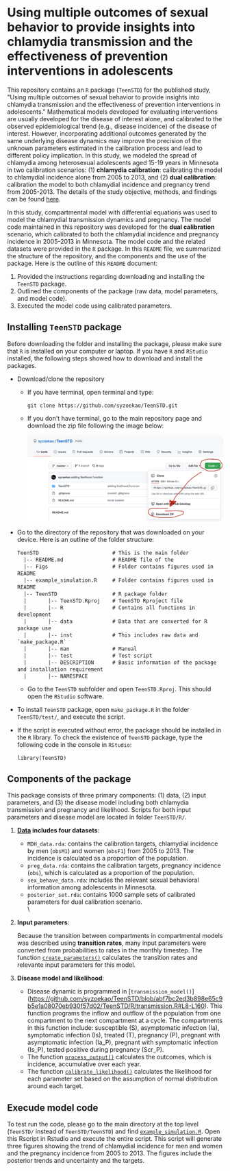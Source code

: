 # Using multiple outcomes of sexual behavior to provide insights into chlamydia transmission and the effectiveness of prevention interventions in adolescents

This repository contains an `R` package (`TeenSTD`) for the published study, "Using multiple outcomes of sexual behavior to provide insights into chlamydia transmission and the effectiveness of prevention interventions in adolescents." Mathematical models developed for evaluating interventions are usually developed for the disease of interest alone, and calibrated to the observed epidemiological trend (e.g., disease incidence) of the disease of interest. However, incorporating additional outcomes generated by the same underlying disease dynamics may improve the precision of the unknown parameters estimated in the calibration process and lead to different policy implication. In this study, we modeled the spread of chlamydia among heterosexual adolescents aged 15-19 years in Minnesota in two calibration scenarios: (1) **chlamydia calibration**: calibrating the model to chlamydial incidence alone from 2005 to 2013, and (2) **dual calibration**: calibration the model to both chlamydial incidence and pregnancy trend from 2005-2013. The details of the study objective, methods, and findings can be found [here](https://www.ncbi.nlm.nih.gov/pmc/articles/PMC5711443/pdf/nihms875380.pdf).

In this study, compartmental model with differential equations was used to model the chlamydial transmission dynamics and pregnancy. The model code maintained in this repository was developed for the **dual calibration** scenario, which calibrated to both the chlamydial incidence and pregnancy incidence in 2005-2013 in Minnesota. The model code and the related datasets were provided in the `R` package. In this `README` file, we summarized the structure of the repository, and the components and the use of the package. Here is the outline of this `README` document: 

1. Provided the instructions regarding downloading and installing the `TeenSTD` package.
2. Outlined the components of the package (raw data, model parameters, and model code). 
3. Executed the model code using calibrated parameters. 

## Installing `TeenSTD` package

Before downloading the folder and installing the package, please make sure that `R` is installed on your computer or laptop. If you have `R` and `RStudio` installed, the following steps showed how to download and install the packages. 

* Download/clone the repository


    * If you have terminal, open terminal and type: 
        
        ```
        git clone https://github.com/syzoekao/TeenSTD.git
        ```
    

    * If you don't have terminal, go to the main repository page and download the zip file following the image below: 
    
        ![](Figs/downloadzip.jpg)
    

* Go to the directory of the repository that was downloaded on your device. Here is an outline of the folder structure: 

    ```
    TeenSTD                        # This is the main folder
      |-- README.md                # README file of the      
      |-- Figs                     # Folder contains figures used in README
      |-- example_simulation.R     # Folder contains figures used in README      
      |-- TeenSTD                  # R package folder
      |       |-- TeenSTD.Rproj    # TeenSTD Rproject file
      |       |-- R                # Contains all functions in development
      |       |-- data             # Data that are converted for R package use
      |       |-- inst             # This includes raw data and `make_package.R` 
      |       |-- man              # Manual
      |       |-- test             # Test script
      |       |-- DESCRIPTION      # Basic information of the package and installation requirement  
      |       |-- NAMESPACE        
    ```
    
    * Go to the `TeenSTD` subfolder and open `TeenSTD.Rproj`. This should open the `RStudio` software. 

* To install `TeenSTD` package, open `make_package.R` in the folder `TeenSTD/test/`, and execute the script. 

* If the script is executed without error, the package should be installed in the `R` library. To check the existence of `TeenSTD` package, type the following code in the console in `RStudio`: 

    ```
    library(TeenSTD)
    ```

## Components of the package

This package consists of three primary components: (1) data, (2) input parameters, and (3) the disease model including both chlamydia transmission and pregnancy and likelihood. Scripts for both input parameters and disease model are located in folder `TeenSTD/R/`. 

1. **[Data](https://github.com/syzoekao/TeenSTD/tree/master/TeenSTD/data) includes four datasets**: 

    * `MDH_data.rda`: contains the calibration targets, chlamydial incidence by men (`obsM1`) and women (`obsF1`) from 2005 to 2013. The incidence is calculated as a proportion of the population. 
    * `preg_data.rda`: contains the calibration targets, pregnancy incidence (`obs`), which is calculated as a proportion of the population. 
    * `sex_behave_data.rda`: includes the relevant sexual behavioral information among adolescents in Minnesota. 
    * `posterior_set.rda`: contains 1000 sample sets of calibrated parameters for dual calibration scenario. 
\
\
2. **Input parameters**: 

    Because the transition between compartments in compartmental models was described using **transition rates**, many input parameters were converted from probabilities to rates in the monthly timestep. The function [`create_parameters()`](https://github.com/syzoekao/TeenSTD/blob/master/TeenSTD/R/parameters.R) calculates the transition rates and relevante input parameters for this model. 

3. **Disease model and likelihood**: 
    
    * Disease dynamic is programmed in [`transmission_model()`] (https://github.com/syzoekao/TeenSTD/blob/abf7bc2ed3b898e65c9b5e1a08070eb930f57d02/TeenSTD/R/transmission.R#L8-L160). This function programs the inflow and outflow of the population from one compartment to the next compartment at a cycle. The compartments in this function include: susceptible (S), asymptomatic infection (Ia), symptomatic infection (Is), treated (T), pregnancy (P), pregnant with asymptomatic infection (Ia_P), pregnant with symptomatic infection (Is_P), tested positive during pregnancy (Scr_P). 
    * The function [`process_output()`](https://github.com/syzoekao/TeenSTD/blob/abf7bc2ed3b898e65c9b5e1a08070eb930f57d02/TeenSTD/R/transmission.R#L163-L251) calculates the outcomes, which is incidence, accumulative over each year. 
    * The function [`calibrate_likelihood()`](https://github.com/syzoekao/TeenSTD/blob/abf7bc2ed3b898e65c9b5e1a08070eb930f57d02/TeenSTD/R/transmission.R#L256-L264) calculates the likelihood for each parameter set based on the assumption of normal distribution around each target. 
    
## Execude model code

To test run the code, please go to the main directory at the top level (`TeenSTD/` instead of `TeenSTD/TeenSTD`) and find [`example_simulation.R`](https://github.com/syzoekao/TeenSTD/blob/master/example_simulation.R). Open this Rscript in Rstudio and execute the entire script. This script will generate three figures showing the trend of chlamydial incidence for men and women and the pregnancy incidence from 2005 to 2013. The figures include the posterior trends and uncertainty and the targets. 



    
    




    








